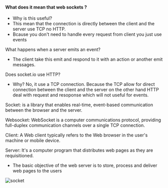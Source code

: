 #### What does it mean that web sockets ? 
* Why is this useful?
*  This mean that the connection is directly between the client and the server use TCP no HTTP. 
*  Bcause you don't need to handle every request from client you just use events



What happens when a server emits an event? 
- The client take this emit and respond to it with an action or another emit messages.



Does socket.io use HTTP? 
- Why? No, it use a TCP connection. Because the TCP allow for direct connection between the client and the server on the other hand HTTP deal with request and resoponse which will not useful for events.

Socket: is a library that enables real-time,  event-based communication between the browser and the server.

Websocket: WebSocket is a computer communications protocol, providing full-duplex communication channels over a single TCP connection.

Client: A Web client typically refers to the Web browser in the user's machine or mobile device.

Server: It's a computer program that distributes web pages as they are requisitioned.
* The basic objective of the web server is to store, process and deliver web pages to the users

![socket](https://www.fullstackpython.com/img/visuals/websockets-flow-with-client-push.png)

